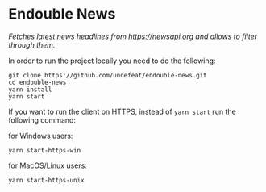 # Endouble News
*Fetches latest news headlines from https://newsapi.org and allows to filter through them.*

In order to run the project locally you need to do the following:
```
git clone https://github.com/undefeat/endouble-news.git
cd endouble-news
yarn install
yarn start
```

If you want to run the client on HTTPS, instead of ``yarn start`` run the following command:

for Windows users:
```
yarn start-https-win
```
for MacOS/Linux users:
```
yarn start-https-unix
```
